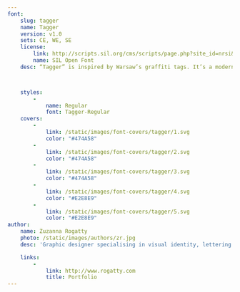 ```yaml
---
font:
    slug: tagger
    name: Tagger
    version: v1.0
    sets: CE, WE, SE
    license:
        link: http://scripts.sil.org/cms/scripts/page.php?site_id=nrsi&id=OFL_web
        name: SIL Open Font
    desc: “Tagger” is inspired by Warsaw’s graffiti tags. It’s a modern script font with a dynamic character and casual forms. Tagger is a perfect fit for visual identity of bars, restaurants, shops. It can also be used for menus, price tags, labels and announcements.



    styles:
        -
            name: Regular
            font: Tagger-Regular
    covers:
        -
            link: /static/images/font-covers/tagger/1.svg
            color: "#474A58"
        -
            link: /static/images/font-covers/tagger/2.svg
            color: "#474A58"
        -
            link: /static/images/font-covers/tagger/3.svg
            color: "#474A58"
        -
            link: /static/images/font-covers/tagger/4.svg
            color: "#E2E8E9"
        -
            link: /static/images/font-covers/tagger/5.svg
            color: "#E2E8E9"
author:
    name: Zuzanna Rogatty
    photo: /static/images/authors/zr.jpg
    desc: 'Graphic designer specialising in visual identity, lettering and typography. Graduated from the Graphic and Communication Design Dept. on Poznań Fine Arts University. Designer at Mamastudio. She is the author of the visual identity for Two Shores Festival, FAMA Festival, and others. Rogatty’s work was featured on several exhibitions such as: „Places of Origin: Polish Graphic Design in Context”, “Polish Logo Design Exhibition” and “Typopolo”.'

    links:
        -
            link: http://www.rogatty.com
            title: Portfolio
---
```

